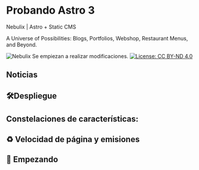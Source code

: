 # Probando Astro 3

Nebulix | Astro + Static CMS

A Universe of Possibilities: Blogs, Portfolios, Webshop, Restaurant Menus, and Beyond.


![Nebulix](https://nebulix.unfolding.io/screenshots/nebulix-00-start.jpg)
Se empiezan a realizar modificaciones.
[![License: CC BY-ND 4.0](https://img.shields.io/badge/License-CC_BY--ND_4.0-lightgrey.svg)](https://creativecommons.org/licenses/by-nd/4.0/)

## Noticias



## 🛠️Despliegue


## Constelaciones de características:


## ♻️ Velocidad de página y emisiones


## 🚀 Empezando


